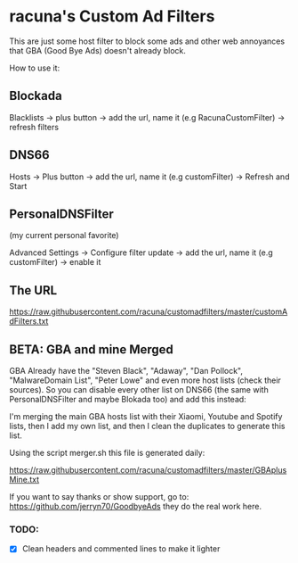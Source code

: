 # racuna's Custom Ad Filters
This are just some host filter to block some ads and other web annoyances that GBA (Good Bye Ads) doesn't already block.

How to use it:

## Blockada

Blacklists -> plus button -> add the url, name it (e.g RacunaCustomFilter) -> refresh filters

## DNS66

Hosts -> Plus button -> add the url, name it (e.g customFilter) -> Refresh and Start

## PersonalDNSFilter

(my current personal favorite)

Advanced Settings -> Configure filter update -> add the url, name it (e.g customFilter) -> enable it


## The URL

https://raw.githubusercontent.com/racuna/customadfilters/master/customAdFilters.txt

## BETA: GBA and mine Merged

GBA Already have the "Steven Black", "Adaway", "Dan Pollock", "MalwareDomain List", "Peter Lowe" and even more host lists (check their sources). So you can disable every other list on DNS66 (the same with PersonalDNSFilter and maybe Blokada too) and add this instead:

I'm merging the main GBA hosts list with their Xiaomi, Youtube and Spotify lists, then I add my own list, and then I clean the duplicates to generate this list.

Using the script merger.sh this file is generated daily:

https://raw.githubusercontent.com/racuna/customadfilters/master/GBAplusMine.txt

If you want to say thanks or show support, go to: https://github.com/jerryn70/GoodbyeAds
they do the real work here.

### TODO:

- [x] Clean headers and commented lines to make it lighter 
